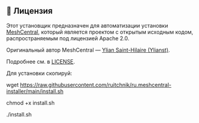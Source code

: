 ## 📄 Лицензия

Этот установщик предназначен для автоматизации установки [MeshCentral](https://github.com/Ylianst/MeshCentral), который является проектом с открытым исходным кодом, распространяемым под лицензией Apache 2.0.

Оригинальный автор MeshCentral — [Ylian Saint-Hilaire (Ylianst)](https://github.com/Ylianst).

Подробнее см. в [LICENSE](LICENSE).

Для установки скопируй:

wget https://raw.githubusercontent.com/ruitchnik/ru.meshcentral-installer/main/install.sh

chmod +x install.sh

./install.sh
